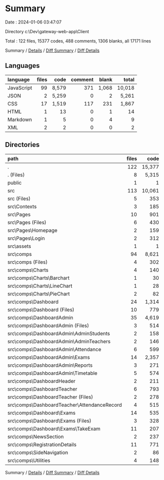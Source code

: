 # Summary

Date : 2024-01-06 03:47:07

Directory c:\\Dev\\gateway-web-app\\Client

Total : 122 files,  15377 codes, 488 comments, 1306 blanks, all 17171 lines

Summary / [Details](details.md) / [Diff Summary](diff.md) / [Diff Details](diff-details.md)

## Languages
| language | files | code | comment | blank | total |
| :--- | ---: | ---: | ---: | ---: | ---: |
| JavaScript | 99 | 8,579 | 371 | 1,068 | 10,018 |
| JSON | 2 | 5,259 | 0 | 2 | 5,261 |
| CSS | 17 | 1,519 | 117 | 231 | 1,867 |
| HTML | 1 | 13 | 0 | 1 | 14 |
| Markdown | 1 | 5 | 0 | 4 | 9 |
| XML | 2 | 2 | 0 | 0 | 2 |

## Directories
| path | files | code | comment | blank | total |
| :--- | ---: | ---: | ---: | ---: | ---: |
| . | 122 | 15,377 | 488 | 1,306 | 17,171 |
| . (Files) | 8 | 5,315 | 2 | 12 | 5,329 |
| public | 1 | 1 | 0 | 0 | 1 |
| src | 113 | 10,061 | 486 | 1,294 | 11,841 |
| src (Files) | 5 | 353 | 25 | 54 | 432 |
| src\\Contexts | 3 | 185 | 26 | 41 | 252 |
| src\\Pages | 10 | 901 | 60 | 126 | 1,087 |
| src\\Pages (Files) | 6 | 430 | 28 | 71 | 529 |
| src\\Pages\\Homepage | 2 | 159 | 23 | 16 | 198 |
| src\\Pages\\Login | 2 | 312 | 9 | 39 | 360 |
| src\\assets | 1 | 1 | 0 | 0 | 1 |
| src\\comps | 94 | 8,621 | 375 | 1,073 | 10,069 |
| src\\comps (Files) | 4 | 302 | 67 | 37 | 406 |
| src\\comps\\Charts | 4 | 140 | 4 | 15 | 159 |
| src\\comps\\Charts\\Barchart | 1 | 30 | 1 | 3 | 34 |
| src\\comps\\Charts\\LineChart | 1 | 28 | 1 | 3 | 32 |
| src\\comps\\Charts\\PieChart | 2 | 82 | 2 | 9 | 93 |
| src\\comps\\Dashboard | 24 | 1,314 | 69 | 169 | 1,552 |
| src\\comps\\Dashboard (Files) | 10 | 779 | 44 | 86 | 909 |
| src\\comps\\DashboardAdmin | 35 | 4,619 | 92 | 575 | 5,286 |
| src\\comps\\DashboardAdmin (Files) | 3 | 514 | 12 | 58 | 584 |
| src\\comps\\DashboardAdmin\\AdminStudents | 2 | 158 | 0 | 20 | 178 |
| src\\comps\\DashboardAdmin\\AdminTeachers | 2 | 146 | 0 | 18 | 164 |
| src\\comps\\DashboardAdmin\\Attendance | 6 | 599 | 5 | 67 | 671 |
| src\\comps\\DashboardAdmin\\Exams | 14 | 2,357 | 47 | 300 | 2,704 |
| src\\comps\\DashboardAdmin\\Reports | 3 | 271 | 7 | 36 | 314 |
| src\\comps\\DashboardAdmin\\Timetable | 5 | 574 | 21 | 76 | 671 |
| src\\comps\\DashboardHeader | 2 | 211 | 16 | 25 | 252 |
| src\\comps\\DashboardTeacher | 6 | 793 | 17 | 93 | 903 |
| src\\comps\\DashboardTeacher (Files) | 2 | 278 | 6 | 32 | 316 |
| src\\comps\\DashboardTeacher\\AttendanceRecord | 4 | 515 | 11 | 61 | 587 |
| src\\comps\\Dashboard\\Exams | 14 | 535 | 25 | 83 | 643 |
| src\\comps\\Dashboard\\Exams (Files) | 3 | 328 | 13 | 45 | 386 |
| src\\comps\\Dashboard\\Exams\\TakeExam | 11 | 207 | 12 | 38 | 257 |
| src\\comps\\NewsSection | 2 | 237 | 13 | 29 | 279 |
| src\\comps\\RegistrationDetails | 11 | 771 | 81 | 85 | 937 |
| src\\comps\\SideNavigation | 2 | 86 | 10 | 16 | 112 |
| src\\comps\\Utilities | 4 | 148 | 6 | 29 | 183 |

Summary / [Details](details.md) / [Diff Summary](diff.md) / [Diff Details](diff-details.md)